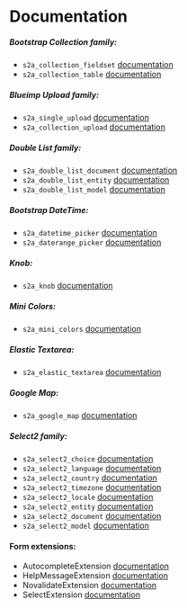 # Documentation

##### Bootstrap Collection family: 

* `s2a_collection_fieldset` [documentation](bootstrap-collection/overview.md)
* `s2a_collection_table` [documentation](bootstrap-collection/overview.md)

##### Blueimp Upload family: 

* `s2a_single_upload` [documentation](single-upload/overview.md)
* `s2a_collection_upload` [documentation](collection-upload/overview.md)

##### Double List family: 

* `s2a_double_list_document` [documentation](double-list/overview.md)
* `s2a_double_list_entity` [documentation](double-list/overview.md)
* `s2a_double_list_model` [documentation](double-list/overview.md)

##### Bootstrap DateTime:

* `s2a_datetime_picker` [documentation](datetime-picker/overview.md)
* `s2a_daterange_picker` [documentation](daterange-picker/overview.md)

##### Knob:

* `s2a_knob` [documentation](knob/overview.md)

##### Mini Colors:

* `s2a_mini_colors` [documentation](mini-colors/overview.md)

##### Elastic Textarea:

* `s2a_elastic_textarea` [documentation](elastic-textarea/overview.md)

##### Google Map:

* `s2a_google_map` [documentation](google-map/overview.md)

##### Select2 family:

* `s2a_select2_choice` [documentation](select2/overview.md)
* `s2a_select2_language` [documentation](select2/overview.md)
* `s2a_select2_country` [documentation](select2/overview.md)
* `s2a_select2_timezone` [documentation](select2/overview.md)
* `s2a_select2_locale` [documentation](select2/overview.md)
* `s2a_select2_entity` [documentation](select2/overview.md)
* `s2a_select2_document` [documentation](select2/overview.md)
* `s2a_select2_model` [documentation](select2/overview.md)

#### Form extensions:

* AutocompleteExtension [documentation](autocomplete-extension/overview.md)
* HelpMessageExtension [documentation](help-message-extension/overview.md)
* NovalidateExtension [documentation](novalidate-extension/overview.md)
* SelectExtension [documentation](select-extension/overview.md)

